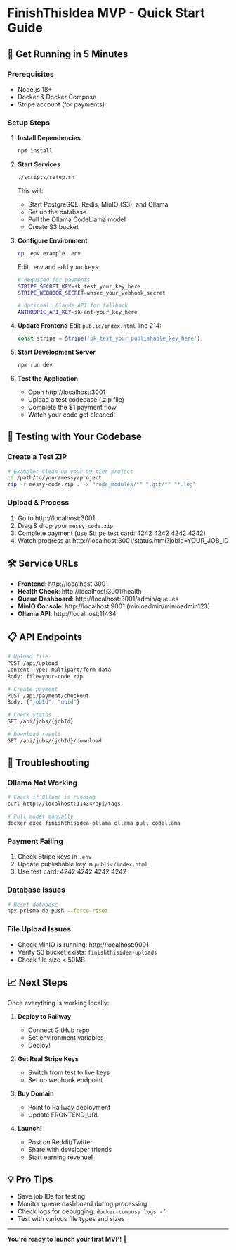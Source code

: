 # FinishThisIdea MVP - Quick Start Guide

## 🚀 Get Running in 5 Minutes

### Prerequisites
- Node.js 18+ 
- Docker & Docker Compose
- Stripe account (for payments)

### Setup Steps

1. **Install Dependencies**
   ```bash
   npm install
   ```

2. **Start Services**
   ```bash
   ./scripts/setup.sh
   ```
   This will:
   - Start PostgreSQL, Redis, MinIO (S3), and Ollama
   - Set up the database
   - Pull the Ollama CodeLlama model
   - Create S3 bucket

3. **Configure Environment**
   ```bash
   cp .env.example .env
   ```
   
   Edit `.env` and add your keys:
   ```bash
   # Required for payments
   STRIPE_SECRET_KEY=sk_test_your_key_here
   STRIPE_WEBHOOK_SECRET=whsec_your_webhook_secret
   
   # Optional: Claude API for fallback
   ANTHROPIC_API_KEY=sk-ant-your_key_here
   ```

4. **Update Frontend**
   Edit `public/index.html` line 214:
   ```javascript
   const stripe = Stripe('pk_test_your_publishable_key_here');
   ```

5. **Start Development Server**
   ```bash
   npm run dev
   ```

6. **Test the Application**
   - Open http://localhost:3001
   - Upload a test codebase (.zip file)
   - Complete the $1 payment flow
   - Watch your code get cleaned!

## 🧪 Testing with Your Codebase

### Create a Test ZIP
```bash
# Example: Clean up your 59-tier project
cd /path/to/your/messy/project
zip -r messy-code.zip . -x "node_modules/*" ".git/*" "*.log"
```

### Upload & Process
1. Go to http://localhost:3001
2. Drag & drop your `messy-code.zip`
3. Complete payment (use Stripe test card: 4242 4242 4242 4242)
4. Watch progress at http://localhost:3001/status.html?jobId=YOUR_JOB_ID

## 🛠️ Service URLs

- **Frontend**: http://localhost:3001
- **Health Check**: http://localhost:3001/health
- **Queue Dashboard**: http://localhost:3001/admin/queues
- **MinIO Console**: http://localhost:9001 (minioadmin/minioadmin123)
- **Ollama API**: http://localhost:11434

## 📋 API Endpoints

```bash
# Upload file
POST /api/upload
Content-Type: multipart/form-data
Body: file=your-code.zip

# Create payment
POST /api/payment/checkout
Body: {"jobId": "uuid"}

# Check status
GET /api/jobs/{jobId}

# Download result
GET /api/jobs/{jobId}/download
```

## 🚨 Troubleshooting

### Ollama Not Working
```bash
# Check if Ollama is running
curl http://localhost:11434/api/tags

# Pull model manually
docker exec finishthisidea-ollama ollama pull codellama
```

### Payment Failing
1. Check Stripe keys in `.env`
2. Update publishable key in `public/index.html`
3. Use test card: 4242 4242 4242 4242

### Database Issues
```bash
# Reset database
npx prisma db push --force-reset
```

### File Upload Issues
- Check MinIO is running: http://localhost:9001
- Verify S3 bucket exists: `finishthisidea-uploads`
- Check file size < 50MB

## 📈 Next Steps

Once everything is working locally:

1. **Deploy to Railway**
   - Connect GitHub repo
   - Set environment variables
   - Deploy!

2. **Get Real Stripe Keys**
   - Switch from test to live keys
   - Set up webhook endpoint

3. **Buy Domain**
   - Point to Railway deployment
   - Update FRONTEND_URL

4. **Launch!**
   - Post on Reddit/Twitter
   - Share with developer friends
   - Start earning revenue!

## 💡 Pro Tips

- Save job IDs for testing
- Monitor queue dashboard during processing
- Check logs for debugging: `docker-compose logs -f`
- Test with various file types and sizes

---

**You're ready to launch your first MVP! 🎉**